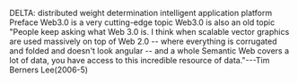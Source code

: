 DELTA: distributed weight determination intelligent application platform
Preface
Web3.0 is a very cutting-edge topic
Web3.0 is also an old topic
"People keep asking what Web 3.0 is. I think when scalable vector graphics are used massively on top of Web 2.0 -- where everything is corrugated and folded and doesn't look angular -- and a whole Semantic Web covers a lot of data, you have access to this incredible resource of data."---Tim Berners Lee(2006-5)
